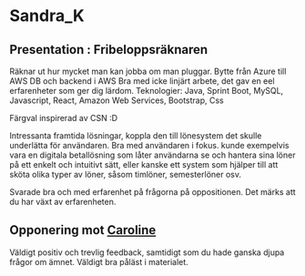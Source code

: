 # Sandra_K

## Presentation : Fribeloppsräknaren

Räknar ut hur mycket man kan jobba om man pluggar.
Bytte från Azure till AWS
DB och backend i AWS
Bra med icke linjärt arbete, det gav en eel erfarenheter som ger dig lärdom.
Teknologier: 
	Java, Sprint Boot, MySQL, Javascript, React, Amazon Web Services, Bootstrap, Css

Färgval inspirerad av CSN :D

Intressanta framtida lösningar, koppla den till lönesystem det skulle underlätta för användaren. Bra med användaren i fokus. kunde exempelvis vara en digitala betallösning som låter användarna se och hantera sina löner på ett enkelt och intuitivt sätt, eller kanske ett system som hjälper till att sköta olika typer av löner, såsom timlöner, semesterlöner osv. 

Svarade bra och med erfarenhet på frågorna på oppositionen. Det märks att du har växt av erfarenheten.

## Opponering mot [Caroline](./Caroline.md)

Väldigt positiv och trevlig feedback, samtidigt som du hade ganska djupa frågor om ämnet. Väldigt bra påläst i materialet.
